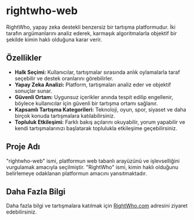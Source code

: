 # rightwho-web

RightWho, yapay zeka destekli benzersiz bir tartışma platformudur. İki tarafın argümanlarını analiz ederek, karmaşık algoritmalarla objektif bir şekilde kimin haklı olduğuna karar verir.

## Özellikler

- **Halk Seçimi:** Kullanıcılar, tartışmalar sırasında anlık oylamalarla taraf seçebilir ve destek oranlarını görebilirler.
- **Yapay Zeka Analizi:** Platform, tartışmaları analiz eder ve objektif sonuçlar sunar.
- **Güvenli Ortam:** Uygunsuz içerikler anında tespit edilip engellenir, böylece kullanıcılar için güvenli bir tartışma ortamı sağlanır.
- **Kapsamlı Tartışma Kategorileri:** Teknoloji, oyun, spor, siyaset ve daha birçok konuda tartışmalara katılabilirsiniz.
- **Topluluk Etkileşimi:** Farklı bakış açılarını okuyabilir, yorum yapabilir ve kendi tartışmalarınızı başlatarak toplulukla etkileşime geçebilirsiniz.

## Proje Adı

"rightwho-web" ismi, platformun web tabanlı arayüzünü ve işlevselliğini vurgulamak amacıyla seçilmiştir. "RightWho" ismi, kimin haklı olduğunu belirlemeye odaklanan platformun amacını yansıtmaktadır.

## Daha Fazla Bilgi

Daha fazla bilgi ve tartışmalara katılmak için [RightWho.com](https://www.rightwho.com/) adresini ziyaret edebilirsiniz.
